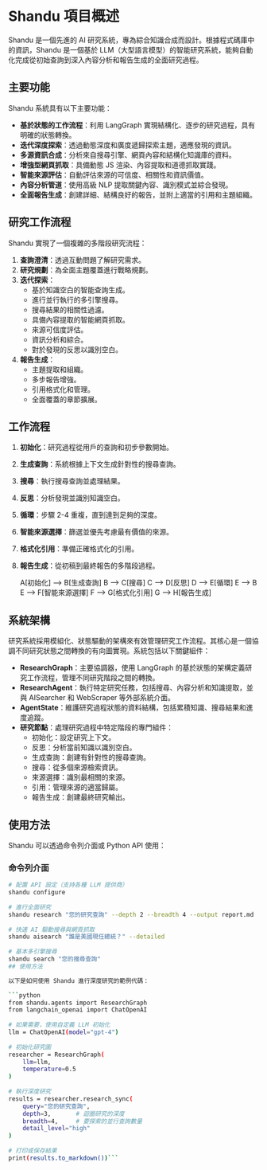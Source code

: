 # Shandu 項目概述

Shandu 是一個先進的 AI 研究系統，專為綜合知識合成而設計。根據程式碼庫中的資訊，Shandu 是一個基於 LLM（大型語言模型）的智能研究系統，能夠自動化完成從初始查詢到深入內容分析和報告生成的全面研究過程。

## 主要功能

Shandu 系統具有以下主要功能：

- **基於狀態的工作流程**：利用 LangGraph 實現結構化、逐步的研究過程，具有明確的狀態轉換。
- **迭代深度探索**：透過動態深度和廣度遞歸探索主題，適應發現的資訊。
- **多源資訊合成**：分析來自搜尋引擎、網頁內容和結構化知識庫的資料。
- **增強型網頁抓取**：具備動態 JS 渲染、內容提取和道德抓取實踐。
- **智能來源評估**：自動評估來源的可信度、相關性和資訊價值。
- **內容分析管道**：使用高級 NLP 提取關鍵內容、識別模式並綜合發現。
- **全面報告生成**：創建詳細、結構良好的報告，並附上適當的引用和主題組織。

## 研究工作流程

Shandu 實現了一個複雜的多階段研究流程：

1. **查詢澄清**：透過互動問題了解研究需求。
2. **研究規劃**：為全面主題覆蓋進行戰略規劃。
3. **迭代探索**：
   - 基於知識空白的智能查詢生成。
   - 進行並行執行的多引擎搜尋。
   - 搜尋結果的相關性過濾。
   - 具備內容提取的智能網頁抓取。
   - 來源可信度評估。
   - 資訊分析和綜合。
   - 對於發現的反思以識別空白。
4. **報告生成**：
   - 主題提取和組織。
   - 多步報告增強。
   - 引用格式化和管理。
   - 全面覆蓋的章節擴展。

## 工作流程

1. **初始化**：研究過程從用戶的查詢和初步參數開始。
2. **生成查詢**：系統根據上下文生成針對性的搜尋查詢。
3. **搜尋**：執行搜尋查詢並處理結果。
4. **反思**：分析發現並識別知識空白。
5. **循環**：步驟 2-4 重複，直到達到足夠的深度。
6. **智能來源選擇**：篩選並優先考慮最有價值的來源。
7. **格式化引用**：準備正確格式化的引用。
8. **報告生成**：從初稿到最終報告的多階段過程。


    A[初始化] --> B[生成查詢]
    B --> C[搜尋]
    C --> D[反思]
    D --> E[循環]
    E --> B
    E --> F[智能來源選擇]
    F --> G[格式化引用]
    G --> H[報告生成]



## 系統架構

研究系統採用模組化、狀態驅動的架構來有效管理研究工作流程。其核心是一個協調不同研究狀態之間轉換的有向圖實現。系統包括以下關鍵組件：

- **ResearchGraph**：主要協調器，使用 LangGraph 的基於狀態的架構定義研究工作流程，管理不同研究階段之間的轉換。
- **ResearchAgent**：執行特定研究任務，包括搜尋、內容分析和知識提取，並與 AISearcher 和 WebScraper 等外部系統介面。
- **AgentState**：維護研究過程狀態的資料結構，包括累積知識、搜尋結果和進度追蹤。
- **研究節點**：處理研究過程中特定階段的專門組件：
  - 初始化：設定研究上下文。
  - 反思：分析當前知識以識別空白。
  - 生成查詢：創建有針對性的搜尋查詢。
  - 搜尋：從多個來源檢索資訊。
  - 來源選擇：識別最相關的來源。
  - 引用：管理來源的適當歸屬。
  - 報告生成：創建最終研究輸出。

## 使用方法

Shandu 可以透過命令列介面或 Python API 使用：

### 命令列介面

```bash
# 配置 API 設定（支持各種 LLM 提供商）  
shandu configure  
  
# 進行全面研究  
shandu research "您的研究查詢" --depth 2 --breadth 4 --output report.md  
  
# 快速 AI 驅動搜尋與網頁抓取  
shandu aisearch "誰是美國現任總統？" --detailed  
  
# 基本多引擎搜尋  
shandu search "您的搜尋查詢"
## 使用方法

以下是如何使用 Shandu 進行深度研究的範例代碼：

```python
from shandu.agents import ResearchGraph  
from langchain_openai import ChatOpenAI  
  
# 如果需要，使用自定義 LLM 初始化  
llm = ChatOpenAI(model="gpt-4")  
  
# 初始化研究圖  
researcher = ResearchGraph(  
    llm=llm,  
    temperature=0.5  
)  
  
# 執行深度研究  
results = researcher.research_sync(  
    query="您的研究查詢",  
    depth=3,       # 迴圈研究的深度  
    breadth=4,     # 要探索的並行查詢數量  
    detail_level="high"  
)  
  
# 打印或保存結果  
print(results.to_markdown())```

